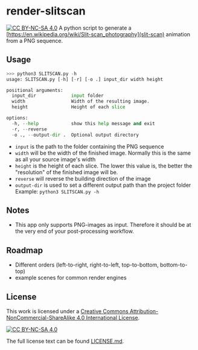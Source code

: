 # render-slitscan
[![CC BY-NC-SA 4.0][cc-by-nc-sa-shield]][cc-by-nc-sa]
A python script to generate a [https://en.wikipedia.org/wiki/Slit-scan_photography](slit-scan) animation from a PNG sequence.

## Usage
```python
>>> python3 SLITSCAN.py -h
usage: SLITSCAN.py [-h] [-r] [-o .] input_dir width height

positional arguments:
  input_dir             input folder
  width                 Width of the resulting image.
  height                Height of each slice

options:
  -h, --help            show this help message and exit
  -r, --reverse
  -o ., --output-dir .  Optional output directory
```

- `input` is the path to the folder containing the PNG sequence
- `width` will be the width of the finished image. Normally this is the same as all your source image's width
- `height` is the height of each slice. The lower this value is, the better the "resolution" of the finished image will be.
- `reverse` will reverse the building direction of the image
- `output-dir` is used to set a different output path than the project folder
Example: `python3 SLITSCAN.py -h`

## Notes
- This app only supports PNG-images as input. Therefore it should be at the very end of your post-processing workflow.

## Roadmap
- Different orders (left-to-right, right-to-left, top-to-bottom, bottom-to-top)
- example scenes for common render engines

## License
This work is licensed under a
[Creative Commons Attribution-NonCommercial-ShareAlike 4.0 International License][cc-by-nc-sa].

[![CC BY-NC-SA 4.0][cc-by-nc-sa-image]][cc-by-nc-sa]

[cc-by-nc-sa]: http://creativecommons.org/licenses/by-nc-sa/4.0/
[cc-by-nc-sa-image]: https://licensebuttons.net/l/by-nc-sa/4.0/88x31.png
[cc-by-nc-sa-shield]: https://img.shields.io/badge/License-CC%20BY--NC--SA%204.0-lightgrey.svg

The full license text can be found [LICENSE.md](here).